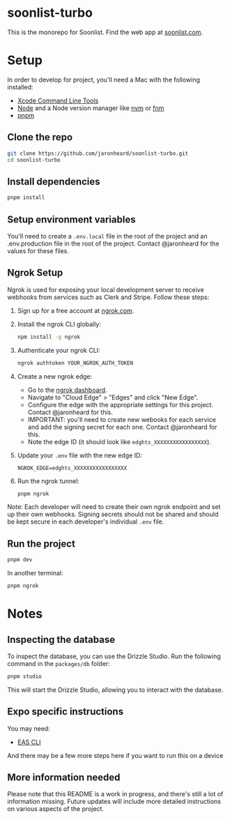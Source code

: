 # soonlist-turbo

This is the monorepo for Soonlist. Find the web app at [soonlist.com](https://soonlist.com).

# Setup

In order to develop for project, you'll need a Mac with the following installed:

- [Xcode Command Line Tools](https://developer.apple.com/library/archive/technotes/tn2339/_index.html)
- [Node](https://nodejs.org/en/download/) and a Node version manager like [nvm](https://github.com/nvm-sh/nvm) or [fnm](https://github.com/Schniz/fnm)
- [pnpm](https://pnpm.io/installation)

## Clone the repo

```bash
git clone https://github.com/jaronheard/soonlist-turbo.git
cd soonlist-turbo
```

## Install dependencies

```bash
pnpm install
```

## Setup environment variables

You'll need to create a `.env.local` file in the root of the project and an .env.production file in the root of the project. Contact @jaronheard for the values for these files.

## Ngrok Setup

Ngrok is used for exposing your local development server to receive webhooks from services such as Clerk and Stripe. Follow these steps:

1. Sign up for a free account at [ngrok.com](https://ngrok.com/).

2. Install the ngrok CLI globally:

   ```bash
   npm install -g ngrok
   ```

3. Authenticate your ngrok CLI:

   ```bash
   ngrok authtoken YOUR_NGROK_AUTH_TOKEN
   ```

4. Create a new ngrok edge:

   - Go to the [ngrok dashboard](https://dashboard.ngrok.com/).
   - Navigate to "Cloud Edge" > "Edges" and click "New Edge".
   - Configure the edge with the appropriate settings for this project. Contact @jaronheard for this.
   - IMPORTANT: you'll need to create new webooks for each service and add the signing secret for each one. Contact @jaronheard for this.
   - Note the edge ID (it should look like `edghts_XXXXXXXXXXXXXXXXX`).

5. Update your `.env` file with the new edge ID:

   ```
   NGROK_EDGE=edghts_XXXXXXXXXXXXXXXXX
   ```

6. Run the ngrok tunnel:
   ```bash
   pnpm ngrok
   ```

Note: Each developer will need to create their own ngrok endpoint and set up their own webhooks. Signing secrets should not be shared and should be kept secure in each developer's individual `.env` file.

## Run the project

```bash
pnpm dev
```

In another terminal:

```bash
pnpm ngrok
```

# Notes

## Inspecting the database

To inspect the database, you can use the Drizzle Studio. Run the following command in the `packages/db` folder:

```bash
pnpm studio
```

This will start the Drizzle Studio, allowing you to interact with the database.

## Expo specific instructions

You may need:

- [EAS CLI](https://github.com/expo/eas-cli)

And there may be a few more steps here if you want to run this on a device

## More information needed

Please note that this README is a work in progress, and there's still a lot of information missing. Future updates will include more detailed instructions on various aspects of the project.
